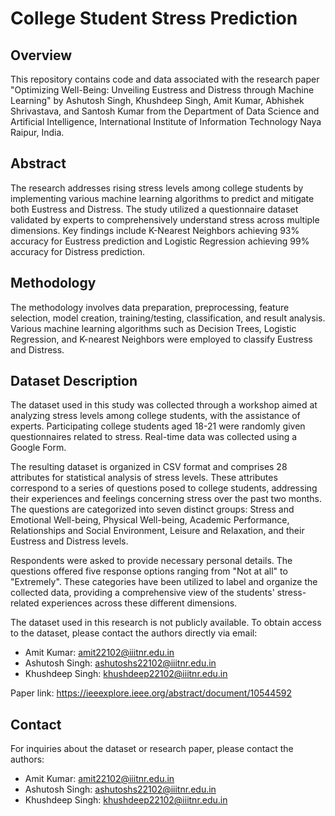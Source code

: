 # College Student Stress Prediction

## Overview
This repository contains code and data associated with the research paper "Optimizing Well-Being: Unveiling Eustress and Distress through Machine Learning" by Ashutosh Singh, Khushdeep Singh, Amit Kumar, Abhishek Shrivastava, and Santosh Kumar from the Department of Data Science and Artificial Intelligence, International Institute of Information Technology Naya Raipur, India.

## Abstract
The research addresses rising stress levels among college students by implementing various machine learning algorithms to predict and mitigate both Eustress and Distress. The study utilized a questionnaire dataset validated by experts to comprehensively understand stress across multiple dimensions. Key findings include K-Nearest Neighbors achieving 93% accuracy for Eustress prediction and Logistic Regression achieving 99% accuracy for Distress prediction.

## Methodology
The methodology involves data preparation, preprocessing, feature selection, model creation, training/testing, classification, and result analysis. Various machine learning algorithms such as Decision Trees, Logistic Regression, and K-nearest Neighbors were employed to classify Eustress and Distress.


## Dataset Description

The dataset used in this study was collected through a workshop aimed at analyzing stress levels among college students, with the assistance of experts. Participating college students aged 18-21 were randomly given questionnaires related to stress. Real-time data was collected using a Google Form.

The resulting dataset is organized in CSV format and comprises 28 attributes for statistical analysis of stress levels. These attributes correspond to a series of questions posed to college students, addressing their experiences and feelings concerning stress over the past two months. The questions are categorized into seven distinct groups: Stress and Emotional Well-being, Physical Well-being, Academic Performance, Relationships and Social Environment, Leisure and Relaxation, and their Eustress and Distress levels.

Respondents were asked to provide necessary personal details. The questions offered five response options ranging from "Not at all" to "Extremely". These categories have been utilized to label and organize the collected data, providing a comprehensive view of the students' stress-related experiences across these different dimensions.

The dataset used in this research is not publicly available. To obtain access to the dataset, please contact the authors directly via email:

- Amit Kumar: amit22102@iiitnr.edu.in
- Ashutosh Singh: ashutoshs22102@iiitnr.edu.in
- Khushdeep Singh: khushdeep22102@iiitnr.edu.in

Paper link: https://ieeexplore.ieee.org/abstract/document/10544592

## Contact
For inquiries about the dataset or research paper, please contact the authors:
- Amit Kumar: amit22102@iiitnr.edu.in
- Ashutosh Singh: ashutoshs22102@iiitnr.edu.in
- Khushdeep Singh: khushdeep22102@iiitnr.edu.in

